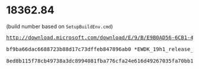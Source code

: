 # 18362.84

(build number based on `SetupBuildEnv.cmd`)

<pre>
<a href="http://download.microsoft.com/download/E/9/B/E9B0AD56-6CB1-4E57-9E3C-06B4A619FFEB/EWDK_19h1_release_svc_prod3_18362_190416-1111.iso">http://download.microsoft.com/download/E/9/B/E9B0AD56-6CB1-4E57-9E3C-06B4A619FFEB/EWDK_19h1_release_svc_prod3_18362_190416-1111.iso</a>

bf9ba66dac6688723b88d17c73dffeb847896ab0 *EWDK_19h1_release_svc_prod3_18362_190416-1111.iso

8ed8b115f78cb49738a3dc8994081fba776cfa24e616d49267035fa70bb180cb *EWDK_19h1_release_svc_prod3_18362_190416-1111.iso
</pre>
